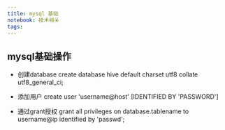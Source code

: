 ```yaml
---
title: mysql 基础
notebook: 技术相关
tags:
---
```


## mysql基础操作

+ 创建database
create database hive default charset utf8 collate utf8_general_ci;

+ 添加用户
create user 'username@host' [IDENTIFIED BY 'PASSWORD']

+ 通过grant授权
grant all privileges on  database.tablename to username@ip identified by 'passwd';


